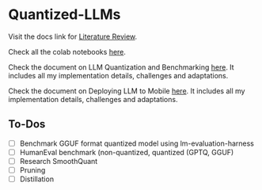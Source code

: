 # Quantized-LLMs

Visit the docs link for [Literature Review](https://docs.google.com/document/d/13AKlV_DhqfleW82-5kgPufhFQnpCeg1DgRHWcGOVBuI/edit?usp=sharing).

Check all the colab notebooks [here](https://github.com/cosmo3769/Quantized-LLMs/tree/main/notebooks).

Check the document on LLM Quantization and Benchmarking [here](https://github.com/cosmo3769/Quantized-LLMs/blob/main/QUANTIZE_and_BENCHMARK.md). It includes all my implementation details, challenges and adaptations.

Check the document on Deploying LLM to Mobile [here](https://github.com/cosmo3769/Quantized-LLMs/blob/main/DEPLOY_MOBILE_GUIDE.md). It includes all my implementation details, challenges and adaptations.

## To-Dos

- [ ] Benchmark GGUF format quantized model using lm-evaluation-harness
- [ ] HumanEval benchmark (non-quantized, quantized (GPTQ, GGUF)
- [ ] Research SmoothQuant
- [ ] Pruning
- [ ] Distillation
